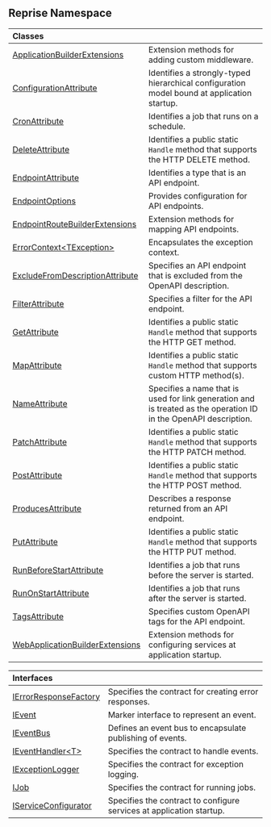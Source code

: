 ## Reprise Namespace

| Classes | |
| :--- | :--- |
| [ApplicationBuilderExtensions](Reprise.ApplicationBuilderExtensions.md 'Reprise.ApplicationBuilderExtensions') | Extension methods for adding custom middleware. |
| [ConfigurationAttribute](Reprise.ConfigurationAttribute.md 'Reprise.ConfigurationAttribute') | Identifies a strongly-typed hierarchical configuration model bound at application startup. |
| [CronAttribute](Reprise.CronAttribute.md 'Reprise.CronAttribute') | Identifies a job that runs on a schedule. |
| [DeleteAttribute](Reprise.DeleteAttribute.md 'Reprise.DeleteAttribute') | Identifies a public static `Handle` method that supports the HTTP DELETE method. |
| [EndpointAttribute](Reprise.EndpointAttribute.md 'Reprise.EndpointAttribute') | Identifies a type that is an API endpoint. |
| [EndpointOptions](Reprise.EndpointOptions.md 'Reprise.EndpointOptions') | Provides configuration for API endpoints. |
| [EndpointRouteBuilderExtensions](Reprise.EndpointRouteBuilderExtensions.md 'Reprise.EndpointRouteBuilderExtensions') | Extension methods for mapping API endpoints. |
| [ErrorContext&lt;TException&gt;](Reprise.ErrorContext_TException_.md 'Reprise.ErrorContext<TException>') | Encapsulates the exception context. |
| [ExcludeFromDescriptionAttribute](Reprise.ExcludeFromDescriptionAttribute.md 'Reprise.ExcludeFromDescriptionAttribute') | Specifies an API endpoint that is excluded from the OpenAPI description. |
| [FilterAttribute](Reprise.FilterAttribute.md 'Reprise.FilterAttribute') | Specifies a filter for the API endpoint. |
| [GetAttribute](Reprise.GetAttribute.md 'Reprise.GetAttribute') | Identifies a public static `Handle` method that supports the HTTP GET method. |
| [MapAttribute](Reprise.MapAttribute.md 'Reprise.MapAttribute') | Identifies a public static `Handle` method that supports custom HTTP method(s). |
| [NameAttribute](Reprise.NameAttribute.md 'Reprise.NameAttribute') | Specifies a name that is used for link generation and is treated as the operation ID in the OpenAPI description. |
| [PatchAttribute](Reprise.PatchAttribute.md 'Reprise.PatchAttribute') | Identifies a public static `Handle` method that supports the HTTP PATCH method. |
| [PostAttribute](Reprise.PostAttribute.md 'Reprise.PostAttribute') | Identifies a public static `Handle` method that supports the HTTP POST method. |
| [ProducesAttribute](Reprise.ProducesAttribute.md 'Reprise.ProducesAttribute') | Describes a response returned from an API endpoint. |
| [PutAttribute](Reprise.PutAttribute.md 'Reprise.PutAttribute') | Identifies a public static `Handle` method that supports the HTTP PUT method. |
| [RunBeforeStartAttribute](Reprise.RunBeforeStartAttribute.md 'Reprise.RunBeforeStartAttribute') | Identifies a job that runs before the server is started. |
| [RunOnStartAttribute](Reprise.RunOnStartAttribute.md 'Reprise.RunOnStartAttribute') | Identifies a job that runs after the server is started. |
| [TagsAttribute](Reprise.TagsAttribute.md 'Reprise.TagsAttribute') | Specifies custom OpenAPI tags for the API endpoint. |
| [WebApplicationBuilderExtensions](Reprise.WebApplicationBuilderExtensions.md 'Reprise.WebApplicationBuilderExtensions') | Extension methods for configuring services at application startup. |

| Interfaces | |
| :--- | :--- |
| [IErrorResponseFactory](Reprise.IErrorResponseFactory.md 'Reprise.IErrorResponseFactory') | Specifies the contract for creating error responses. |
| [IEvent](Reprise.IEvent.md 'Reprise.IEvent') | Marker interface to represent an event. |
| [IEventBus](Reprise.IEventBus.md 'Reprise.IEventBus') | Defines an event bus to encapsulate publishing of events. |
| [IEventHandler&lt;T&gt;](Reprise.IEventHandler_T_.md 'Reprise.IEventHandler<T>') | Specifies the contract to handle events. |
| [IExceptionLogger](Reprise.IExceptionLogger.md 'Reprise.IExceptionLogger') | Specifies the contract for exception logging. |
| [IJob](Reprise.IJob.md 'Reprise.IJob') | Specifies the contract for running jobs. |
| [IServiceConfigurator](Reprise.IServiceConfigurator.md 'Reprise.IServiceConfigurator') | Specifies the contract to configure services at application startup. |

